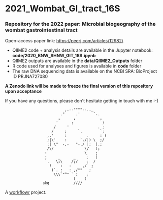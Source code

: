 # 2021_Wombat_GI_tract_16S

### Repository for the 2022 paper: Microbial biogeography of the wombat gastrointestinal tract 

Open-access paper link: https://peerj.com/articles/12982/

- QIIME2 code + analysis details are available in the Jupyter notebook: **code/2020_BNW_SHNW_GIT_16S.ipynb**
- QIIME2 outputs are available in the **data/QIIME2_Outputs** folder
- R code used for analyses and figures is available in **code** folder
- The raw DNA sequencing data is available on the NCBI SRA: BioProject ID PRJNA727080

**A Zenodo link will be made to freeze the final version of this repository upon acceptance**

If you have any questions, please don't hesitate getting in touch with me :-)


                               ,.--""""--.._
                             ."     .'      `-.
                            ;      ;           ;
                           '      ;             )
                          /     '             . ;
                         /     ;     `.        `;
                       ,.'     :         .     : )
                       ;|\'    :      `./|) \  ;/
                       ;| \"  -,-   "-./ |;  ).;
                       /\/              \/   );
                      :                 \    ;
                      :     _      _     ;   )
                      `.   \;\    /;/    ;  /
                        !    :   :     ,/  ;
                         (`. : _ : ,/""   ;
                          \\\`"^" ` :    ;
                                   (    )
                     akg           ////






A [workflowr][] project.

[workflowr]: https://github.com/jdblischak/workflowr
